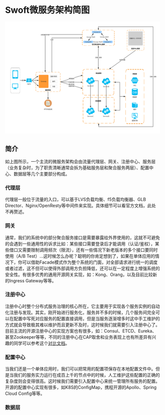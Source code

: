 # Swoft微服务架构简图
![swoft-architecture](swoft-architecture.png)

## 简介
如上图所示，一个主流的微服务架构会由流量代理层、网关、注册中心、服务层（业务复杂时，为了职责清晰通常会拆为基础服务层和聚合服务两层）、配置中心、数据层等几个主要部分构成。

### 代理层
代理层一般位于流量的入口，可以基于LVS负载均衡、f5负载均衡器、GLB Director、Nginx/OpenResty等中间件来实现。具体细节可以看官方文档，此处不再赘述。

### 网关
通常，我们的系统中的部分聚合服务接口是需要暴露给外界使用的，这就不可避免的会遇到一些通用性的诉求比如：某些接口需要登录后才能调用（认证/鉴权），某些借口又需要限制调用频次（限流），还有一些情况下新老版本的多个接口要同时使用（A/B Test）...这时候怎么办呢？聪明的你肯定想到了，如果在单体应用的情况下，你可以借助Facade模式作为整个系统的门面，对全部请求进行统一的调度或者过滤，这不但可以使得外部调用方负担降低，还可以在一定程度上增强系统的安全性。有很多优秀的通用开源网关实现，如：Kong、Orang，以及目前比较新的Ingress Gateway等等。

### 注册中心
注册中心时整个分布式服务治理的核心所在，它主要用于实现各个服务实例的自动化注册与发现。其实，刚开始进行服务化，服务并不多的时候，几个服务间完全可以在配置中写死对应服务的配置直接调用，但是当服务逐渐增多时这中手工维护的方式就会导致极其难以维护而且更新不及时，这时候我们就需要引入注册中心了。目前主流的开源注册中心的实现方案也有很多，如：Consul、ETCD、Eureka、甚至Zookeeper等等，不同的注册中心在CAP取舍和业务表现上也有所差异有兴趣的同学可以参考这个[对比文档](https://luyiisme.github.io/2017/04/22/spring-cloud-service-discovery-products/)。

### 配置中心
当我们还是一个单体应用时，我们可以把常用的配置项保存在本地配置文件中。但是当我们的服务实力运行在成百上千的节点中的时候，人工维护这些配置的正确的复杂度则会变得很高。这时候我们需要引入配置中心来统一管理所有服务的配置。开源的配置中心实现有很多，如K8S的ConfigMap，携程开源的Apollo、Spring Cloud Config等等。

### 数据层
